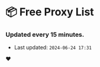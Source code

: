 # :package: Free Proxy List
### Updated every 15 minutes.

- Last updated: `2024-06-24 17:31`

:heart:
